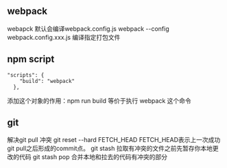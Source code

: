 ## webpack
webapck  默认会编译webpack.config.js
webpack --config webpack.config.xxx.js  编译指定打包文件

## npm script 
```package
"scripts": {
    "build": "webpack"
  },
```
添加这个对象的作用：npm run build 等价于执行 webpack 这个命令

## git 
解决git pull 冲突
git reset --hard FETCH_HEAD  FETCH_HEAD表示上一次成功git pull之后形成的commit点。
git stash  拉取有冲突的文件之前先暂存你本地更改的代码
git stash pop 合并本地和拉去的代码有冲突的部分

